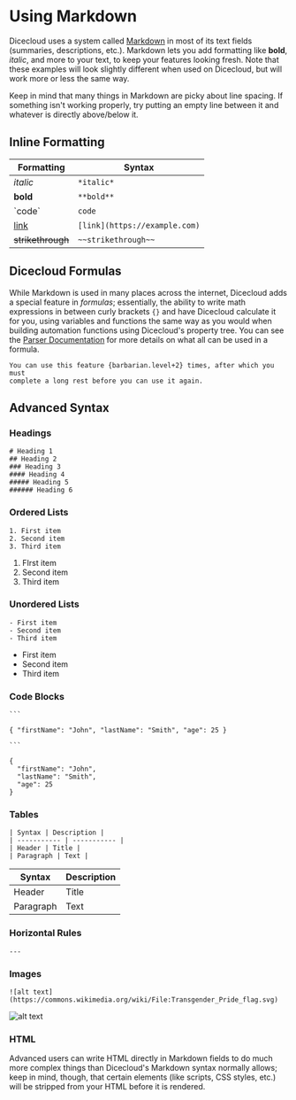 # Using Markdown

Dicecloud uses a system called [Markdown](https://en.wikipedia.org/wiki/Markdown) in most of its text fields (summaries, descriptions, etc.). Markdown lets you add formatting like **bold**, _italic_, and more to your text, to keep your features looking fresh. Note that these examples will look slightly different when used on Dicecloud, but will work more or less the same way.

<p class="hint info">
Keep in mind that many things in Markdown are picky about line spacing. If something isn't working properly, try putting an empty line between it and whatever is directly above/below it.
</p>

## Inline Formatting

| Formatting                  | Syntax                        |
| --------------------------- | ----------------------------- |
| _italic_                    | `*italic*`                    |
| **bold**                    | `**bold**`                    |
| \`code\`                    | `code`                        |
| [link](https://example.com) | `[link](https://example.com)` |
| ~~strikethrough~~           | `~~strikethrough~~`           |

## Dicecloud Formulas

While Markdown is used in many places across the internet, Dicecloud adds a special feature in _formulas_; essentially, the ability to write math expressions in between curly brackets `{}` and have Dicecloud calculate it for you, using variables and functions the same way as you would when building automation functions using Dicecloud's property tree. You can see the [Parser Documentation](creating-a-library/parser-documentation.md) for more details on what all can be used in a formula.

```
You can use this feature {barbarian.level+2} times, after which you must
complete a long rest before you can use it again.
```

## Advanced Syntax

### Headings

```
# Heading 1
## Heading 2
### Heading 3
#### Heading 4
##### Heading 5
###### Heading 6
```

### Ordered Lists

```
1. First item
2. Second item
3. Third item
```

1. FIrst item
2. Second item
3. Third item

### Unordered Lists

```
- First item
- Second item
- Third item
```

* First item
* Second item
* Third item

### Code Blocks

```
`‌``

{ "firstName": "John", "lastName": "Smith", "age": 25 }

`‌``
```

```
{
  "firstName": "John",
  "lastName": "Smith",
  "age": 25
}
```

### Tables

```
| Syntax | Description |
| ----------- | ----------- |
| Header | Title |
| Paragraph | Text |
```

| Syntax    | Description |
| --------- | ----------- |
| Header    | Title       |
| Paragraph | Text        |

### Horizontal Rules

```
---
```

### Images

```
![alt text](https://commons.wikimedia.org/wiki/File:Transgender_Pride_flag.svg)
```

![alt text](/dicecloud-v2-guide/assets/trans-flag.png)

### HTML

Advanced users can write HTML directly in Markdown fields to do much more complex things than Dicecloud's Markdown syntax normally allows; keep in mind, though, that certain elements (like scripts, CSS styles, etc.) will be stripped from your HTML before it is rendered.
